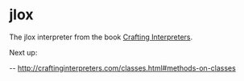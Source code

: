 # jlox
The jlox interpreter from the book [Crafting Interpreters](https://craftinginterpreters.com).


Next up:

-- http://craftinginterpreters.com/classes.html#methods-on-classes